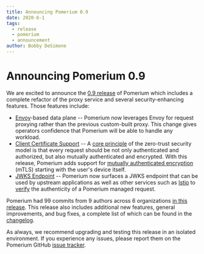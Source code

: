 ```yaml
---
title: Announcing Pomerium 0.9
date: 2020-6-1
tags:
  - release
  - pomerium
  - announcement
author: Bobby DeSimone
---
```


# Announcing Pomerium 0.9

We are excited to announce the [0.9 release](https://github.com/pomerium/pomerium/releases/tag/v0.9.0) of Pomerium which includes a complete refactor of the proxy service and several security-enhancing features. Those features include:

- [Envoy](https://www.envoyproxy.io/)-based data plane -- Pomerium now leverages Envoy for request proxying rather than the previous custom-built proxy. This change gives operators confidence that Pomerium will be able to handle any workload.
- [Client Certificate Support](https://www.pomerium.io/configuration/#tls-client-certificate) -- A [core principle](https://www.pomerium.io/docs/background.html#zero-trust-security-behind-the-gates) of the zero-trust security model is that every request should be not only authenticated and authorized, but also mutually authenticated and encrypted. With this release, Pomerium adds support for [mutually authenticated encryption](https://www.pomerium.io/recipes/mtls.html) (mTLS) starting with the user's device itself.
- [JWKS Endpoint](https://www.pomerium.io/configuration/#signing-key) -- Pomerium now surfaces a JWKS endpoint that can be used by upstream applications as well as other services such as [Istio](https://www.pomerium.io/configuration/examples.html#istio) to [verify](https://www.pomerium.io/docs/reference/getting-users-identity.html#verification) the authenticity of a Pomerium managed request.

Pomerium had 99 commits from 9 authors across 6 organizations [in this release](https://github.com/pomerium/pomerium/releases/tag/v0.9.0). This release also includes additional new features, general improvements, and bug fixes, a complete list of which can be found in the [changelog](https://www.pomerium.io/docs/CHANGELOG.html).

As always, we recommend upgrading and testing this release in an isolated environment. If you experience any issues, please report them on the Pomerium GitHub [issue tracker](https://github.com/pomerium/pomerium/issues).

<SimpleNewsletter/>

